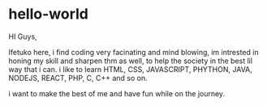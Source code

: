 # hello-world

HI Guys,

Ifetuko here, i find coding very facinating and mind blowing, im intrested in honing my skill and sharpen thm as well, to help the society in the best lil way that i can.
i like to learn HTML, CSS, JAVASCRIPT, PHYTHON, JAVA, NODEJS, REACT, PHP, C, C++  and so on.

i want to make the best of me and have fun while on the journey.
